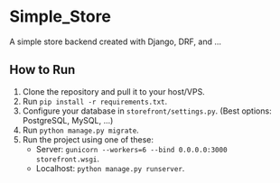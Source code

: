 # Simple_Store
A simple store backend created with Django, DRF, and ...

## How to Run
1. Clone the repository and pull it to your host/VPS.
2. Run `pip install -r requirements.txt`.
3. Configure your database in `storefront/settings.py`. (Best options: PostgreSQL, MySQL, ...)
4. Run `python manage.py migrate`.
5. Run the project using one of these:
   - Server: `gunicorn --workers=6 --bind 0.0.0.0:3000 storefront.wsgi`.
   - Localhost: `python manage.py runserver`.
